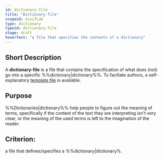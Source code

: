 ```yaml
---
id: dictionary-file
title: "Dictionary-file"
scopeid: essifLab
type: dictionary
typeid: dictionary-file
stage: draft
hoverText: "a file that specifies the contents of a dictionary"
---
```


## Short Description
A **dictionary-file** is a file that contains the specification of what does (not) go into a specific %%dictionary|dictionary%%. To faciliate authors, a self-explanatory [template file](/terminology-engine-v1-templates/dictionary-file.md) is available.

## Purpose
%%Dictionaries|dictionary%% help people to figure out the meaning of terms, specifically if the context of the text they are interpreting isn't very clear, or the meaning of the used terms is left to the imagination of the reader. 

## Criterion:
a file that defines/specifies a %%dictionary|dictionary%.
